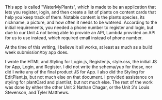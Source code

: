 This app is called "WaterMyPlants", which is made to be an application that lets you register, login, and then create a list of plants on content cards that help you keep track of them. Notable content is the plants species, its nickname, a picture, and how often it needs to be watered. According to the initial requirements, you needed a phone number to register and login, but due to our Unit 4 not being able to provide an API, Lambda provided an API for us to use instead, which required email instead of phone number.

At the time of this writing, I believe it all works, at least as much as a build week submission/toy app does.

I wrote the HTML and Styling for Login.js, Register.js, style.css, the initial JS for App, Login, and Register. I did not write the schema/yup for those, nor did I write any of the final product JS for App. I also did the Styling for EditPlant.js, but not much else on that document. I provided assistance on styling for plantCard and plantlist, but not much else. The rest of the work was done by either the other Unit 2 Nathan Chagar, or the Unit 3's Louis Stevenson, and Tyler Matthews.
